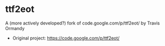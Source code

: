 ttf2eot
=======

A (more actively developed?) fork of code.google.com/p/ttf2eot/ by Travis Ormandy
 * Original project: https://code.google.com/p/ttf2eot/
